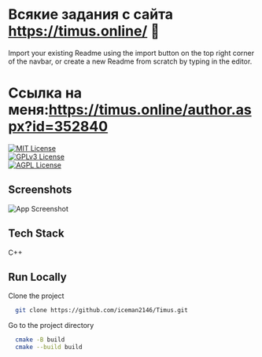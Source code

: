 
# Всякие задания с сайта  https://timus.online/ 🚀  
Import your existing Readme using the import button on the top right corner of the navbar, 
or create a new Readme from scratch by typing in the editor.  
# Ссылка на меня:https://timus.online/author.aspx?id=352840

[![MIT License](https://img.shields.io/badge/License-MIT-green.svg)](https://choosealicense.com/licenses/mit/)  
[![GPLv3 License](https://img.shields.io/badge/License-GPL%20v3-yellow.svg)](https://choosealicense.com/licenses/gpl-3.0/)  
[![AGPL License](https://img.shields.io/badge/license-AGPL-blue.svg)](https://choosealicense.com/licenses/gpl-3.0/)

## Screenshots  

![App Screenshot](https://timus.online/images/usu-summer.jpg)

## Tech Stack  

С++ 

## Run Locally  

Clone the project  

~~~bash  
  git clone https://github.com/iceman2146/Timus.git
~~~

Go to the project directory  

~~~bash  
  cmake -B build
  cmake --build build
~~~

